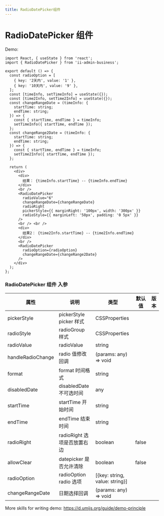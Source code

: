 ```yaml
---
title: RadioDatePicker组件
---
```


# RadioDatePicker 组件

Demo:

```tsx
import React, { useState } from 'react';
import { RadioDatePicker } from 'ii-admin-business';

export default () => {
  const radioOption = [
    { key: '2天内', value: '1' },
    { key: '10天内', value: '9' },
  ];
  const [timeInfo, setTimeInfo] = useState({});
  const [time2Info, setTime2Info] = useState({});
  const changeRangeDate = (timeInfo: {
    startTime: string;
    endTime: string;
  }) => {
    const { startTime, endTime } = timeInfo;
    setTimeInfo({ startTime, endTime });
  };
  const changeRange2Date = (timeInfo: {
    startTime: string;
    endTime: string;
  }) => {
    const { startTime, endTime } = timeInfo;
    setTime2Info({ startTime, endTime });
  };

  return (
    <div>
      <div>
        结果： {timeInfo.startTime} -- {timeInfo.endTime}
      </div>
      <br />
      <RadioDatePicker
        radioValue="6"
        changeRangeDate={changeRangeDate}
        radioRight
        pickerStyle={{ marginRight: '100px', width: '300px' }}
        radioStyle={{ marginLeft: '50px', padding: '0 5px' }}
      />
      <br /> <br />
      <div>
        结果2： {time2Info.startTime} -- {time2Info.endTime}
      </div>
      <br />
      <RadioDatePicker
        radioOption={radioOption}
        changeRangeDate={changeRange2Date}
      />
    </div>
  );
};
```

### RadioDatePicker 组件 入参

| 属性              | 说明                        | 类型                           | 默认值 | 版本 |
| ----------------- | --------------------------- | ------------------------------ | ------ | ---- |
| pickerStyle       | pickerStyle picker 样式     | CSSProperties                  |        |      |
| radioStyle        | radioGroup 样式             | CSSProperties                  |        |      |
| radioValue        | radioValue                  | string                         |        |      |
| handleRadioChange | radio 值修改回调            | (params: any) => void          |        |      |
| format            | format 时间格式             | string                         |        |      |
| disabledDate      | disabledDate 不可选时间     | any                            |        |      |
| startTime         | startTime 开始时间          | string                         |        |      |
| endTime           | endTime 结束时间            | string                         |        |      |
| radioRight        | radioRight 选项是否放置右边 | boolean                        | false  |      |
| allowClear        | datepicker 是否允许清除     | boolean                        | false  |      |
| radioOption       | radioOption radio 选项      | [{key: string, value: string}] |        |      |
| changeRangeDate   | 日期选择回调                | (params: any) => void          |        |      |

More skills for writing demo: https://d.umijs.org/guide/demo-principle
